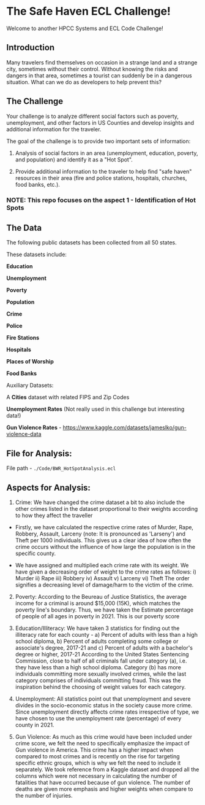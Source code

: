 # The Safe Haven ECL Challenge! 
Welcome to another HPCC Systems and ECL Code Challenge!

## Introduction
Many travelers find themselves on occasion in a strange land and a strange city, sometimes without their control. Without knowing the risks and dangers in that area, sometimes a tourist can suddenly be in a dangerous situation. What can we do as developers to help prevent this? 

## The Challenge
Your challenge is to analyze different social factors such as poverty, unemployment, and other factors in US Counties and develop insights and additional information for the traveler.

The goal of the challenge is to provide two important sets of information:

1.	Analysis of social factors in an area (unemployment, education, poverty, and population) and identify it as a "Hot Spot".

2.	Provide additional information to the traveler to help find "safe haven" resources in their area (fire and police stations, hospitals, churches, food banks, etc.).

### NOTE: This repo focuses on the aspect 1 - Identification of Hot Spots

## The Data
The following public datasets has been collected from all 50 states.

These datasets include:

**Education**

**Unemployment**

**Poverty**

**Population**

**Crime**

**Police**

**Fire Stations**

**Hospitals**

**Places of Worship**

**Food Banks**

Auxiliary Datasets: 

A **Cities** dataset with related FIPS and Zip Codes

**Unemployment Rates** (Not really used in this challenge but interesting data!)

**Gun Violence Rates** - https://www.kaggle.com/datasets/jameslko/gun-violence-data

## File for Analysis:

File path - `./Code/BWR_HotSpotAnalysis.ecl`

## Aspects for Analysis:

1. Crime: 
We have changed the crime dataset a bit to also include the other crimes listed in the dataset proportional to their weights according to how they affect the traveller

- Firstly, we have calculated the respective crime rates of Murder, Rape, Robbery, Assault, Larceny (note: It is pronounced as 'Larseny') and Theft per 1000 individuals. This gives us a clear idea of how often the crime occurs without the influence of how large the population is in the specific county.

- We have assigned and multiplied each crime rate with its weight. We have given a decreasing order of weight to the crime rates as follows:
   i) Murder
  ii) Rape
 iii) Robbery
 iv) Assault
  v) Larceny
 vi) Theft
The order signifies a decreasing level of damage/harm to the victim of the crime.

2. Poverty:
According to the Beureau of Justice Statistics, the average income for a criminal is around $15,000 (15K), which matches the poverty line's boundary. Thus, we have taken the Estimate percentage of people of all ages in poverty in 2021. This is our poverty score

3. Education/Illiteracy:
We have taken 3 statistics for finding out the illiteracy rate for each county - 
a) Percent of adults with less than a high school diploma, 
b) Percent of adults completing some college or associate's degree, 2017-21 and
c) Percent of adults with a bachelor's degree or higher, 2017-21
According to the United States Sentencing Commission, close to half of all criminals fall under category (a), i.e. they have less than a high school diploma. Category (b) has more individuals committing more sexually involved crimes, while the last category comprises of individuals committing fraud. This was the inspiration behind the choosing of weight values for each category.

4. Unemployment:
All statistics point out that unemployment and severe divides in the socio-economic status in the society cause more crime. Since unemployment directly affects crime rates irrespective of type, we have chosen to use the unemployment rate (percentage) of every county in 2021.

5. Gun Violence:
As much as this crime would have been included under crime score, we felt the need to specifically emphasize the impact of Gun violence in America. This crime has a higher impact when compared to most crimes and is recently on the rise for targeting specific ethnic groups, which is why we felt the need to include it separately. We took reference from a Kaggle dataset and dropped all the columns which were not necessary in calculating the number of fatalities that have occurred because of gun violence. The number of deaths are given more emphasis and higher weights when compare to the number of injuries.